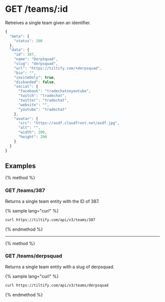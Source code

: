 # GET /teams/:id

Retreives a single team given an identifier.

```js
{
  "meta": {
    "status": 200
  },
  "data": {
    "id": 387,
    "name": "DerpSquad",
    "slug": "derpsquad",
    "url": "https://tiltify.com/+derpsquad",
    "bio": "",
    "inviteOnly": true,
    "disbanded": false,
    "social": {
      "facebook": "tradechatonyoutube",
      "twitch": "tradechat",
      "twitter": "tradechat",
      "website": "",
      "youtube": "tradechat"
    },
    "avatar": {
      "src": "https://asdf.cloudfront.net/asdf.jpg",
      "alt": "",
      "width": 200,
      "height": 200
    }
  }
}
```

## Examples

{% method %}
### GET /teams/387
Returns a single team entity with the ID of 387.

{% sample lang="curl" %}
```bash
curl https://tiltify.com/api/v3/teams/387
```
{% endmethod %}

---

{% method %}
### GET /teams/derpsquad
Returns a single team entity with a slug of derpsquad.

{% sample lang="curl" %}
```bash
curl https://tiltify.com/api/v3/teams/derpsquad
```

{% endmethod %}
